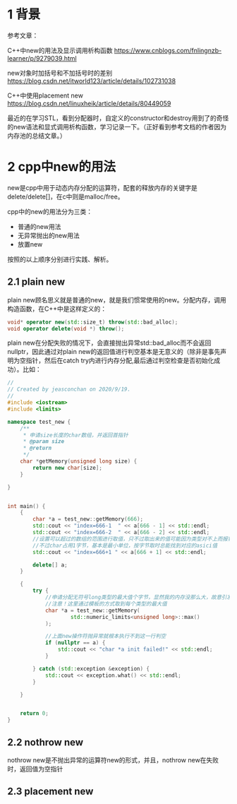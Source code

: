 # 1 背景

参考文章：

C++中new的用法及显示调用析构函数  https://www.cnblogs.com/fnlingnzb-learner/p/9279039.html


new对象时加括号和不加括号时的差别  https://blog.csdn.net/itworld123/article/details/102731038

C++中使用placement new  https://blog.csdn.net/linuxheik/article/details/80449059


最近的在学习STL，看到分配器时，自定义的constructor和destroy用到了的奇怪的new语法和显式调用析构函数，学习记录一下。（正好看到参考文档的作者因为内存池的总结文章。）

# 2 cpp中new的用法
new是cpp中用于动态内存分配的运算符，配套的释放内存的关键字是delete/delete[]，在c中则是malloc/free。

cpp中的new的用法分为三类：
* 普通的new用法
* 无异常抛出的new用法
* 放置new

按照的以上顺序分别进行实践、解析。

## 2.1 plain new
plain new顾名思义就是普通的new，就是我们惯常使用的new。分配内存，调用构造函数，在C++中是这样定义的：

```cpp
void* operator new(std::size_t) throw(std::bad_alloc);
void operator delete(void *) throw();
```

plain new在分配失败的情况下，会直接抛出异常std::bad_alloc而不会返回nullptr，因此通过对plain new的返回值进行判空基本是无意义的（除非是事先声明为空指针，然后在catch try内进行内存分配,最后通过判空检查是否初始化成功）。比如：


```cpp
//
// Created by jeasconchan on 2020/9/19.
//
#include <iostream>
#include <limits>

namespace test_new {
    /**
     * 申请size长度的char数组，并返回首指针
     * @param size
     * @return
     */
    char *getMemory(unsigned long size) {
        return new char[size];
    }

}


int main() {
    {
        char *a = test_new::getMemory(666);
        std::cout << "index=666-1  " << a[666 - 1] << std::endl;
        std::cout << "index=666-2  " << a[666 - 2] << std::endl;
        //设置可以超过的数组的范围进行取值，只不过取出来的值可能因为类型对不上而报错
        //不过char占用1字节，基本是最小单位，按字节取时总能找到对应的asici值
        std::cout << "index=666+1 " << a[666 + 1] << std::endl;

        delete[] a;
    }

    {
        try {
            //申请分配无符号long类型的最大值个字节，显然我的内存没那么大，故意引发报错
            //注意！这里通过模板的方式取到每个类型的最大值
            char *a = test_new::getMemory(
                    std::numeric_limits<unsigned long>::max()
            );

            //上面new操作符抛异常就根本执行不到这一行判空
            if (nullptr == a) {
                std::cout << "char *a init failed!" << std::endl;
            }

        } catch (std::exception &exception) {
            std::cout << exception.what() << std::endl;
        }

    }


    return 0;
}
```


## 2.2 nothrow new
nothrow new是不抛出异常的运算符new的形式，并且，nothrow new在失败时，返回值为空指针


## 2.3 placement new
